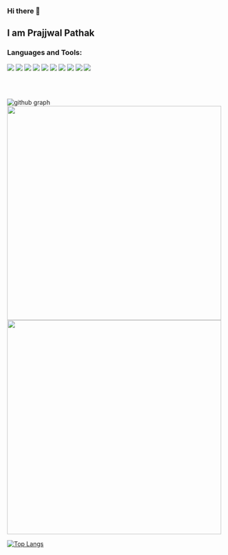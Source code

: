 ### Hi there 👋
## I am Prajjwal Pathak
<h3 align="left">Languages and Tools:</h3>
<p align="left"> 
  <img src="https://img.icons8.com/color/48/4a90e2/c-programming.png"/>
  <img src="https://img.icons8.com/color/48/4a90e2/c-plus-plus-logo.png"/>
  <img src="https://img.icons8.com/color/48/4a90e2/python--v1.png"/>
  <img src="https://img.icons8.com/color/48/4a90e2/java-coffee-cup-logo--v1.png"/>
  <img src="https://img.icons8.com/color/50/000000/html-5--v1.png"/>
  <img src="https://img.icons8.com/color/50/000000/css3.png"/>
  <img src="https://img.icons8.com/color/50/000000/javascript--v1.png"/>
  <img src="https://img.icons8.com/color/50/000000/nodejs.png"/>
  <img src="https://img.icons8.com/color/50/000000/react-native.png"/>
  <img src="https://img.icons8.com/color/50/000000/mongodb.png"/>
  </p>

<br>
<br>

![github graph](https://activity-graph.herokuapp.com/graph?username=prajjwalpathak&theme=react-dark)
<img src = "https://github-readme-streak-stats.herokuapp.com?user=prajjwalpathak&theme=tokyonight_duo&hide_border=false" width = 500>
<img src = "https://github-readme-stats.vercel.app/api?username=prajjwalpathak&show_icons=true&theme=github_dark" width = 500>

[![Top Langs](https://github-readme-stats.vercel.app/api/top-langs/?username=prajjwalpathak&langs_count=10&theme=github_dark)](https://github.com/prajjwalpathak/github-readme-stats)
